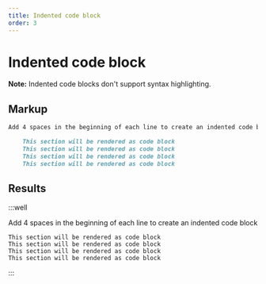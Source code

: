 ```yaml
---
title: Indented code block
order: 3
---
```


Indented code block
===================

**Note:** Indented code blocks don't support syntax highlighting.

Markup
------

```markdown
Add 4 spaces in the beginning of each line to create an indented code block

    This section will be rendered as code block
    This section will be rendered as code block
    This section will be rendered as code block
    This section will be rendered as code block
```

Results
-------

:::well

Add 4 spaces in the beginning of each line to create an indented code block

    This section will be rendered as code block
    This section will be rendered as code block
    This section will be rendered as code block
    This section will be rendered as code block

:::
